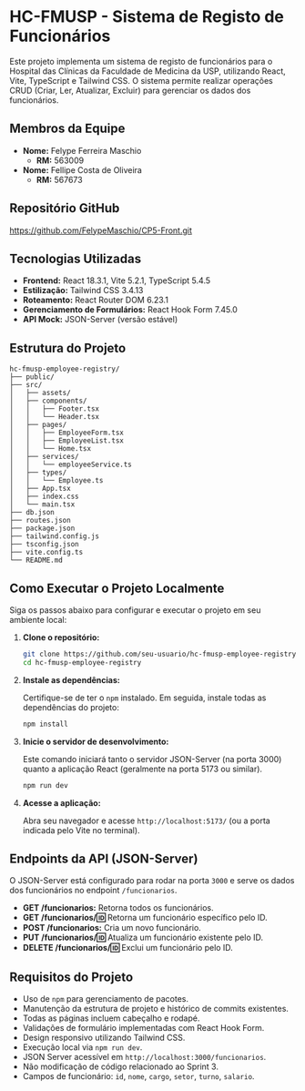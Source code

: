# HC-FMUSP - Sistema de Registo de Funcionários

Este projeto implementa um sistema de registo de funcionários para o Hospital das Clínicas da Faculdade de Medicina da USP, utilizando React, Vite, TypeScript e Tailwind CSS. O sistema permite realizar operações CRUD (Criar, Ler, Atualizar, Excluir) para gerenciar os dados dos funcionários.

## Membros da Equipe

- **Nome:** Felype Ferreira Maschio
  - **RM:** 563009
- **Nome:** Fellipe Costa de Oliveira
  - **RM:** 567673


## Repositório GitHub

https://github.com/FelypeMaschio/CP5-Front.git

## Tecnologias Utilizadas

- **Frontend:** React 18.3.1, Vite 5.2.1, TypeScript 5.4.5
- **Estilização:** Tailwind CSS 3.4.13
- **Roteamento:** React Router DOM 6.23.1
- **Gerenciamento de Formulários:** React Hook Form 7.45.0
- **API Mock:** JSON-Server (versão estável)

## Estrutura do Projeto

```
hc-fmusp-employee-registry/
├── public/
├── src/
│   ├── assets/
│   ├── components/
│   │   ├── Footer.tsx
│   │   └── Header.tsx
│   ├── pages/
│   │   ├── EmployeeForm.tsx
│   │   ├── EmployeeList.tsx
│   │   └── Home.tsx
│   ├── services/
│   │   └── employeeService.ts
│   ├── types/
│   │   └── Employee.ts
│   ├── App.tsx
│   ├── index.css
│   └── main.tsx
├── db.json
├── routes.json
├── package.json
├── tailwind.config.js
├── tsconfig.json
├── vite.config.ts
└── README.md
```

## Como Executar o Projeto Localmente

Siga os passos abaixo para configurar e executar o projeto em seu ambiente local:

1.  **Clone o repositório:**

    ```bash
    git clone https://github.com/seu-usuario/hc-fmusp-employee-registry.git
    cd hc-fmusp-employee-registry
    ```

2.  **Instale as dependências:**

    Certifique-se de ter o `npm` instalado. Em seguida, instale todas as dependências do projeto:

    ```bash
    npm install
    ```

3.  **Inicie o servidor de desenvolvimento:**

    Este comando iniciará tanto o servidor JSON-Server (na porta 3000) quanto a aplicação React (geralmente na porta 5173 ou similar).

    ```bash
    npm run dev
    ```

4.  **Acesse a aplicação:**

    Abra seu navegador e acesse `http://localhost:5173/` (ou a porta indicada pelo Vite no terminal).

## Endpoints da API (JSON-Server)

O JSON-Server está configurado para rodar na porta `3000` e serve os dados dos funcionários no endpoint `/funcionarios`.

-   **GET /funcionarios:** Retorna todos os funcionários.
-   **GET /funcionarios/:id:** Retorna um funcionário específico pelo ID.
-   **POST /funcionarios:** Cria um novo funcionário.
-   **PUT /funcionarios/:id:** Atualiza um funcionário existente pelo ID.
-   **DELETE /funcionarios/:id:** Exclui um funcionário pelo ID.

## Requisitos do Projeto

-   Uso de `npm` para gerenciamento de pacotes.
-   Manutenção da estrutura de projeto e histórico de commits existentes.
-   Todas as páginas incluem cabeçalho e rodapé.
-   Validações de formulário implementadas com React Hook Form.
-   Design responsivo utilizando Tailwind CSS.
-   Execução local via `npm run dev`.
-   JSON Server acessível em `http://localhost:3000/funcionarios`.
-   Não modificação de código relacionado ao Sprint 3.
-   Campos de funcionário: `id`, `nome`, `cargo`, `setor`, `turno`, `salario`.

